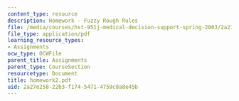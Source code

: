 ```yaml
---
content_type: resource
description: Homework - Fuzzy Rough Rules
file: /media/courses/hst-951j-medical-decision-support-spring-2003/2a27e25822b3f17454714759c8a8e45b_homework2.pdf
file_type: application/pdf
learning_resource_types:
- Assignments
ocw_type: OCWFile
parent_title: Assignments
parent_type: CourseSection
resourcetype: Document
title: homework2.pdf
uid: 2a27e258-22b3-f174-5471-4759c8a8e45b
---
```

